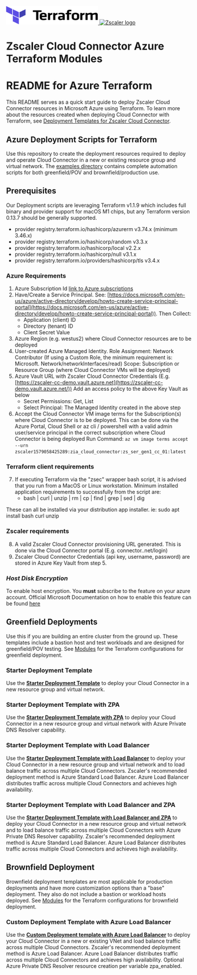 <a href="https://terraform.io">
    <img src="https://raw.githubusercontent.com/hashicorp/terraform-website/master/public/img/logo-text.svg" alt="Terraform logo" title="Terraform" height="50" width="250" />
</a>
<a href="https://www.zscaler.com/">
    <img src="https://www.zscaler.com/themes/custom/zscaler/logo.svg" alt="Zscaler logo" title="Zscaler" height="50" width="250" />
</a>

Zscaler Cloud Connector Azure Terraform Modules
===========================================================================================================

# **README for Azure Terraform**

This README serves as a quick start guide to deploy Zscaler Cloud Connector resources in Microsoft Azure using Terraform. To learn more about the resources created when deploying Cloud Connector with Terraform, see [Deployment Templates for Zscaler Cloud Connector](https://help.zscaler.com/cloud-branch-connector/deployment-templates-zscaler-cloud-connector).

## **Azure Deployment Scripts for Terraform**

Use this repository to create the deployment resources required to deploy and operate Cloud Connector in a new or existing resource group and virtual network. The [examples directory](https://github.com/zscaler/terraform-aws-cloud-connector-modules/tree/main/examples) contains complete automation scripts for both greenfield/POV and brownfield/production use.

## **Prerequisites**

Our Deployment scripts are leveraging Terraform v1.1.9 which includes full binary and provider support for macOS M1 chips, but any Terraform version 0.13.7 should be generally supported.

- provider registry.terraform.io/hashicorp/azurerm v3.74.x (minimum 3.46.x)
- provider registry.terraform.io/hashicorp/random v3.3.x
- provider registry.terraform.io/hashicorp/local v2.2.x
- provider registry.terraform.io/hashicorp/null v3.1.x
- provider registry.terraform.io/providers/hashicorp/tls v3.4.x

### **Azure Requirements**

1. Azure Subscription Id [link to Azure subscriptions](https://portal.azure.com/#blade/Microsoft_Azure_Billing/SubscriptionsBlade)
2. Have/Create a Service Principal. See: [https://docs.microsoft.com/en-us/azure/active-directory/develop/howto-create-service-principal-portal](https://docs.microsoft.com/en-us/azure/active-directory/develop/howto-create-service-principal-portal)). Then Collect:
    - Application (client) ID
    - Directory (tenant) ID
    - Client Secret Value
3. Azure Region (e.g. westus2) where Cloud Connector resources are to be deployed
4. User-created Azure Managed Identity. Role Assignment: Network Contributor (If using a Custom Role, the minimum requirement is: Microsoft. Network/networkInterfaces/read) Scope: Subscription or Resource Group (where Cloud Connector VMs will be deployed)
5. Azure Vault URL with Zscaler Cloud Connector Credentials (E.g. [https://zscaler-cc-demo.vault.azure.net](https://zscaler-cc-demo.vault.azure.net/)) Add an access policy to the above Key Vault as below
    - Secret Permissions: Get, List
    - Select Principal: The Managed Identity created in the above step
6. Accept the Cloud Connector VM image terms for the Subscription(s) where Cloud Connector is to be deployed. This can be done via the Azure Portal, Cloud Shell or az cli / powershell with a valid admin user/service principal in the correct subscription where Cloud Connector is being deployed Run Command: `az vm image terms accept --urn zscaler1579058425289:zia_cloud_connector:zs_ser_gen1_cc_01:latest`

### Terraform client requirements
7. If executing Terraform via the "zsec" wrapper bash script, it is advised that you run from a MacOS or Linux workstation. Minimum installed application requirements to successfully from the script are:
    - bash | curl | unzip | rm | cp | find | grep | sed | dig

<p>These can all be installed via your distribution app installer. ie: sudo apt install bash curl unzip</p>

### **Zscaler requirements**

8. A valid Zscaler Cloud Connector provisioning URL generated. This is done via the Cloud Connector portal (E.g. connector..net/login)
9. Zscaler Cloud Connector Credentials (api key, username, password) are stored in Azure Key Vault from step 5.

### *Host Disk Encryption*
To enable host encryption. You **must** subscribe to the feature on your azure account. Official Microsoft Documentation on how to enable this feature can be found [here](https://learn.microsoft.com/en-us/azure/virtual-machines/disks-enable-host-based-encryption-portal?tabs=azure-cli#prerequisites)


## **Greenfield Deployments** 

Use this if you are building an entire cluster from the ground up. These templates include a bastion host and test workloads and are designed for greenfield/POV testing. See [Modules](modules/) for the Terraform configurations for greenfield deployment.

### **Starter Deployment Template**

Use the [**Starter Deployment Template**](examples/base_1cc) to deploy your Cloud Connector in a new resource group and virtual network.

### **Starter Deployment Template with ZPA**

Use the [**Starter Deployment Template with ZPA**](examples/base_1cc_zpa) to deploy your Cloud Connector in a new resource group and virtual network with Azure Private DNS Resolver capability.

### **Starter Deployment Template with Load Balancer**

Use the [**Starter Deployment Template with Load Balancer**](examples/base_cc_lb) to deploy your Cloud Connector in a new resource group and virtual network and to load balance traffic across multiple Cloud Connectors. Zscaler's recommended deployment method is Azure Standard Load Balancer. Azure Load Balancer distributes traffic across multiple Cloud Connectors and achieves high availability.

### **Starter Deployment Template with Load Balancer and ZPA**

Use the [**Starter Deployment Template with Load Balancer and ZPA**](examples/base_cc_lb_zpa) to deploy your Cloud Connector in a new resource group and virtual network and to load balance traffic across multiple Cloud Connectors with Azure Private DNS Resolver capability. Zscaler's recommended deployment method is Azure Standard Load Balancer. Azure Load Balancer distributes traffic across multiple Cloud Connectors and achieves high availability.

## **Brownfield Deployment**

Brownfield deployment templates are most applicable for production deployments and have more customization options than a "base" deployment. They also do not include a bastion or workload hosts deployed. See [Modules](modules/) for the Terraform configurations for brownfield deployment.

### **Custom Deployment Template with Azure Load Balancer**

Use the [**Custom Deployment template with Azure Load Balancer**](examples/cc_lb) to deploy your Cloud Connector in a new or existing VNet and load balance traffic across multiple Cloud Connectors. Zscaler's recommended deployment method is Azure Load Balancer. Azure Load Balancer distributes traffic across multiple Cloud Connectors and achieves high availability. Optional Azure Private DNS Resolver resource creation per variable zpa_enabled.
